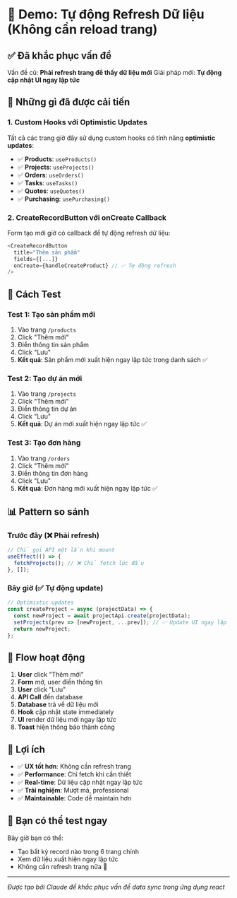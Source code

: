 # 🚀 Demo: Tự động Refresh Dữ liệu (Không cần reload trang)

## ✅ **Đã khắc phục vấn đề**

Vấn đề cũ: **Phải refresh trang để thấy dữ liệu mới**
Giải pháp mới: **Tự động cập nhật UI ngay lập tức**

## 🔧 **Những gì đã được cải tiến**

### 1. **Custom Hooks với Optimistic Updates**

Tất cả các trang giờ đây sử dụng custom hooks có tính năng **optimistic updates**:

- ✅ **Products**: `useProducts()` 
- ✅ **Projects**: `useProjects()`
- ✅ **Orders**: `useOrders()`
- ✅ **Tasks**: `useTasks()`
- ✅ **Quotes**: `useQuotes()`
- ✅ **Purchasing**: `usePurchasing()`

### 2. **CreateRecordButton với onCreate Callback**

Form tạo mới giờ có callback để tự động refresh dữ liệu:

```typescript
<CreateRecordButton
  title="Thêm sản phẩm"
  fields={[...]}
  onCreate={handleCreateProduct} // ✅ Tự động refresh
/>
```

## 🧪 **Cách Test**

### **Test 1: Tạo sản phẩm mới**
1. Vào trang `/products`
2. Click "Thêm mới" 
3. Điền thông tin sản phẩm
4. Click "Lưu"
5. **Kết quả**: Sản phẩm mới xuất hiện ngay lập tức trong danh sách ✅

### **Test 2: Tạo dự án mới**
1. Vào trang `/projects`
2. Click "Thêm mới"
3. Điền thông tin dự án
4. Click "Lưu"
5. **Kết quả**: Dự án mới xuất hiện ngay lập tức ✅

### **Test 3: Tạo đơn hàng**
1. Vào trang `/orders` 
2. Click "Thêm mới"
3. Điền thông tin đơn hàng
4. Click "Lưu"
5. **Kết quả**: Đơn hàng mới xuất hiện ngay lập tức ✅

## 📊 **Pattern so sánh**

### **Trước đây (❌ Phải refresh)**
```typescript
// Chỉ gọi API một lần khi mount
useEffect(() => {
  fetchProjects(); // ❌ Chỉ fetch lúc đầu
}, []);
```

### **Bây giờ (✅ Tự động update)**
```typescript
// Optimistic updates
const createProject = async (projectData) => {
  const newProject = await projectApi.create(projectData);
  setProjects(prev => [newProject, ...prev]); // ✅ Update UI ngay lập tức
  return newProject;
};
```

## 🔄 **Flow hoạt động**

1. **User** click "Thêm mới"
2. **Form** mở, user điền thông tin
3. **User** click "Lưu"
4. **API Call** đến database
5. **Database** trả về dữ liệu mới
6. **Hook** cập nhật state immediately
7. **UI** render dữ liệu mới ngay lập tức
8. **Toast** hiện thông báo thành công

## 🎯 **Lợi ích**

- ✅ **UX tốt hơn**: Không cần refresh trang
- ✅ **Performance**: Chỉ fetch khi cần thiết
- ✅ **Real-time**: Dữ liệu cập nhật ngay lập tức
- ✅ **Trải nghiệm**: Mượt mà, professional
- ✅ **Maintainable**: Code dễ maintain hơn

## 🚀 **Bạn có thể test ngay**

Bây giờ bạn có thể:
- Tạo bất kỳ record nào trong 6 trang chính
- Xem dữ liệu xuất hiện ngay lập tức
- Không cần refresh trang nữa 🎉

---
*Được tạo bởi Claude để khắc phục vấn đề data sync trong ứng dụng react*
